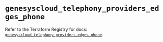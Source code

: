 # `genesyscloud_telephony_providers_edges_phone`

Refer to the Terraform Registry for docs: [`genesyscloud_telephony_providers_edges_phone`](https://registry.terraform.io/providers/mypurecloud/genesyscloud/1.70.0/docs/resources/telephony_providers_edges_phone).
